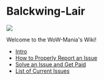# Balckwing-Lair
![](http://i.imgur.com/n2btoyI.png)

Welcome to the WoW-Mania's Wiki!

* [Intro](https://github.com/wow-mania/Redemption/wiki/Intro)
* [How to Properly Report an Issue](https://github.com/wow-mania/Redemption/wiki/How-to-Properly-Report-an-Issue)
* [Solve an Issue and Get Paid](https://github.com/wow-mania/Rdemption/wiki/Solve-an-Issue-and-get-Paid)
* [List of Current Issues](https://github.com/wowmaniauk/Balckwing-Lair/issues)
